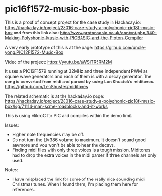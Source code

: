 # pic16f1572-music-box-pbasic

This is a proof of concept project for the case study in Hackaday.io: https://hackaday.io/project/28016-case-study-a-polyphonic-pic18f-music-box and from this link also: http://www.protonbasic.co.uk/content.php/849-Making-Polyphonic-Music-with-PICBASIC-and-the-Proton-Compiler

A very early prototype of this is at the page: https://github.com/uncle-yong/PIC12F1572-Music-Box

Video of the project: https://youtu.be/aWSiTR5RM2M

It uses a PIC16F1579 running at 32MHz and three independent PWM as square wave generators and each of them is with a decay generator. The song is converted from midi and parsed by using Len Shustek's miditones. https://github.com/LenShustek/miditones

The related schematic is at the hackaday.io page: https://hackaday.io/project/28016-case-study-a-polyphonic-pic18f-music-box/log/71114-man-some-roadblocks-and-it-works

This is using MikroC for PIC and compiles within the demo limit.

Issues:
- Higher note frequencies may be off.
- Do not turn the LM386 volume to maximum. It doesn't sound good anymore and you won't be able to hear the decays.
- Finding midi files with only three voices is a tough mission. Miditones had to drop the extra voices in the midi parser if three         channels are only used.

Notes: 
- I have misplaced the link for some of the really nice sounding midi Christmas tunes. When I found them, I'm placing them here for references.
